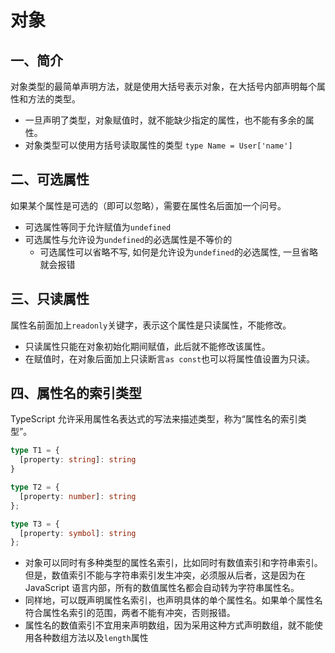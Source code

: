 # 对象
## 一、简介
对象类型的最简单声明方法，就是使用大括号表示对象，在大括号内部声明每个属性和方法的类型。
- 一旦声明了类型，对象赋值时，就不能缺少指定的属性，也不能有多余的属性。
- 对象类型可以使用方括号读取属性的类型 `type Name = User['name']`
## 二、可选属性
如果某个属性是可选的（即可以忽略），需要在属性名后面加一个问号。
- 可选属性等同于允许赋值为`undefined`
- 可选属性与允许设为`undefined`的必选属性是不等价的
  - 可选属性可以省略不写, 如何是允许设为`undefined`的必选属性, 一旦省略就会报错

## 三、只读属性
属性名前面加上`readonly`关键字，表示这个属性是只读属性，不能修改。
- 只读属性只能在对象初始化期间赋值，此后就不能修改该属性。
- 在赋值时，在对象后面加上只读断言`as const`也可以将属性值设置为只读。

## 四、属性名的索引类型
TypeScript 允许采用属性名表达式的写法来描述类型，称为“属性名的索引类型”。

```ts
type T1 = {
  [property: string]: string
}

type T2 = {
  [property: number]: string
};

type T3 = {
  [property: symbol]: string
};
```
- 对象可以同时有多种类型的属性名索引，比如同时有数值索引和字符串索引。但是，数值索引不能与字符串索引发生冲突，必须服从后者，这是因为在 JavaScript 语言内部，所有的数值属性名都会自动转为字符串属性名。
- 同样地，可以既声明属性名索引，也声明具体的单个属性名。如果单个属性名符合属性名索引的范围，两者不能有冲突，否则报错。
- 属性名的数值索引不宜用来声明数组，因为采用这种方式声明数组，就不能使用各种数组方法以及`length`属性